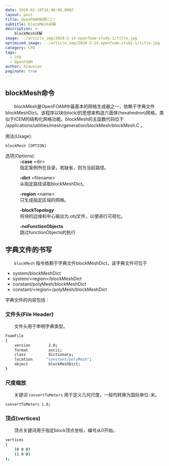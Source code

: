 ```yaml
---
date: 2020-02-18T16:46:05.000Z
layout: post
title: OpenFOAM初探(二)
subtitle: blockMesh详解
description: >-
    blockMesh详解
image: ../article_img/2020-2-14-openfoam-study-1/title.jpg
optimized_image: ../article_img/2020-2-14-openfoam-study-1/title.jpg
category: CFD
tags:
  - CFD
  - OpenFOAM
author: Xiaoxiao
paginate: true
---
```


## blockMesh命令
&emsp;&emsp;blockMesh是OpenFOAM中最基本的网格生成器之一，依赖于字典文件blockMeshDict。该程序以块(block)的思想来构造六面体(hexahedron)网格，类似于ICEM的结构化网格功能。blockMesh的主函数代码位于 /applications/utilities/mesh/generation/blockMesh/blockMesh.C 。

用法(Usage):<br>
```shell
blockMesh [OPTION]
```
选项(Options):<br>
&emsp;&emsp;&emsp;  **-case** &lt;dir&gt; <br>
&emsp;&emsp;&emsp; 指定案例所在目录，若缺省，则为当前路径。

&emsp;&emsp;&emsp;  **-dict** &lt;filename&gt; <br>
&emsp;&emsp;&emsp; 从指定路径读取blockMeshDict。

&emsp;&emsp;&emsp;  **-region** &lt;name&gt; <br>
&emsp;&emsp;&emsp; 只生成指定区域的网格。

&emsp;&emsp;&emsp;  **-blockTopology** <br>
&emsp;&emsp;&emsp; 将块的边缘和中心输出为.obj文件，以便进行可视化。

&emsp;&emsp;&emsp;  **-noFunctionObjects** <br>
&emsp;&emsp;&emsp; 跳过functionObjects的执行

## 字典文件的书写
&emsp;&emsp;`blockMesh` 指令依赖于字典文件blockMeshDict，该字典文件可位于
* system/blockMeshDict
* system/&lt;region&gt;/blockMeshDict
* constant/polyMesh/blockMeshDict
* constant/&lt;region&gt;/polyMesh/blockMeshDict

字典文件的内容包括：
### 文件头(File Header)
&emsp;&emsp;文件头用于申明字典类型。
```bash
FoamFile
{
    version        2.0;
    format         ascii;
    class          dictionary;
    location      "constant/polyMesh";
    object         blockMeshDict;
}
```
### 尺度缩放
&emsp;&emsp;关键词 `convertToMeters` 用于定义几何尺度，一般均转换为国际单位-米。
```bash
convertToMeters 1.0;
```
### 顶点(vertices)
&emsp;&emsp;顶点关键词用于指定block顶点坐标，编号从0开始。

```bash
vertices
(
    (0 0 0)
    (1 0 0)
);
```